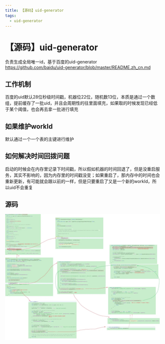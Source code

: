 ```yaml
---
title: 【源码】uid-generator
tags:
  - uid-generator
---
```

# 【源码】uid-generator
负责生成全局唯一id，基于百度的uid-generator  
https://github.com/baidu/uid-generator/blob/master/README.zh_cn.md

## 工作机制
百度的uid默认28位秒级时间戳，机器位22位，随机数13位，本质是通过一个数组，提前缓存了一批uid，并且会周期性的往里面填充，如果取的时候发现已经低于某个阈值，也会再去拿一批进行填充

## 如果维护workId
默认通过一个一个表的主键进行维护

## 如何解决时间回拨问题
启动的时候会在内存里记录下时间戳，所以假如机器的时间回退了，但是没重启服务，其实不影响的，因为内存里的时间戳没变；如果重启了，那内存中的时间也会重新更新，有可能就会跟以前的一样，但是只要重启了又是一个新的workId，所以uid不会重复

## 源码
![](./assets/uid-generator/uid-generator.png)  